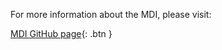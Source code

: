 <!--- only MDI project maintainers should edit this file -->
For more information about the MDI, please visit:

[MDI GitHub page](https://github.com/MiDataInt/){: .btn }
